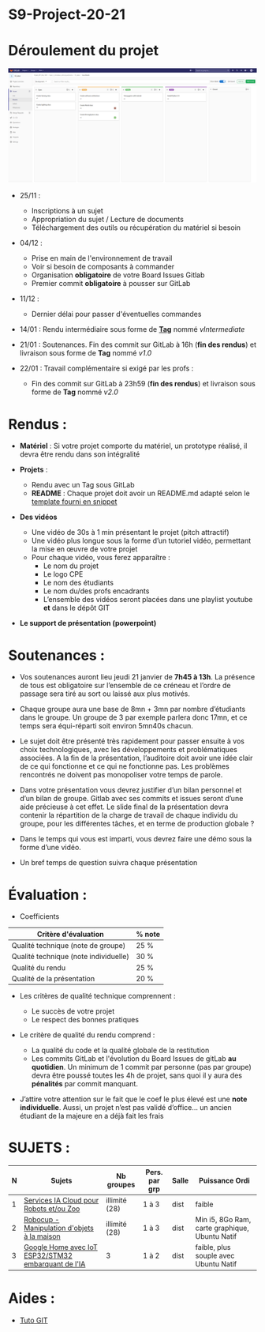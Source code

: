 # S9-Project-20-21

# Déroulement du projet

![GitLab Board](https://raw.githubusercontent.com/cpe-majeure-robotique/S9-Project-19-20/master/images/GitLab_Board.png)

- 25/11 : 
  - Inscriptions à un sujet
  - Appropriation du sujet / Lecture de documents
  - Téléchargement des outils ou récupération du matériel si besoin

- 04/12 : 
  - Prise en main de l'environnement de travail
  - Voir si besoin de composants à commander
  - Organisation **obligatoire** de votre Board Issues Gitlab
  - Premier commit **obligatoire** à pousser sur GitLab

- 11/12 :
  - Dernier délai pour passer d'éventuelles commandes

- 14/01 : Rendu intermédiaire sous forme de **[Tag](https://docs.gitlab.com/ee/university/training/topics/tags.html)** nommé *vIntermediate*

- 21/01 : Soutenances. Fin des commit sur GitLab à 16h (**fin des rendus**) et livraison sous forme de **Tag** nommé *v1.0*

- 22/01 : Travail complémentaire si exigé par les profs :
  - Fin des commit sur GitLab à 23h59 (**fin des rendus**) et livraison sous forme de **Tag** nommé *v2.0*


# Rendus : 

- **Matériel** : Si votre projet comporte du matériel, un prototype réalisé, il devra être rendu dans son intégralité

- **Projets** :
  - Rendu avec un Tag sous GitLab
  - **README** : Chaque projet doit avoir un README.md adapté selon le [template fourni en snippet](https://gitlab.com/snippets/1917426)

- **Des vidéos**
  - Une vidéo de 30s à 1 min présentant le projet (pitch attractif)
  - Une vidéo plus longue sous la forme d’un tutoriel vidéo, permettant la mise en œuvre de votre projet
  - Pour chaque vidéo, vous ferez apparaître :
    - Le nom du projet
    - Le logo CPE
    - Le nom des étudiants
    - Le nom du/des profs encadrants
    - L’ensemble des vidéos seront placées dans une playlist youtube **et** dans le dépôt GIT

- **Le support de présentation (powerpoint)**

# Soutenances : 
 
- Vos soutenances auront lieu jeudi 21 janvier de **7h45 à 13h**. La présence de tous est obligatoire sur l’ensemble de ce créneau et l’ordre de passage sera tiré au sort ou laissé aux plus motivés. 

- Chaque groupe aura une base de 8mn + 3mn par nombre d’étudiants dans le groupe. Un groupe de 3 par exemple parlera donc 17mn, et ce temps sera équi-réparti soit environ 5mn40s chacun.

- Le sujet doit être présenté très rapidement pour passer ensuite à vos choix technologiques, avec les développements et problématiques associées. A la fin de la présentation, l’auditoire doit avoir une idée clair de ce qui fonctionne et ce qui ne fonctionne pas. Les problèmes rencontrés ne doivent pas monopoliser votre temps de parole.

- Dans votre présentation vous devrez justifier d’un bilan personnel et d’un bilan de groupe. Gitlab avec ses commits et issues seront d’une aide précieuse à cet effet. Le slide final de la présentation devra contenir la répartition de la charge de travail de chaque individu du groupe, pour les différentes tâches, et en terme de production globale ? 

- Dans le temps qui vous est imparti, vous devrez faire une démo sous la forme d’une vidéo. 

- Un bref temps de question suivra chaque présentation



# Évaluation : 

- Coefficients

| Critère d'évaluation                  | % note |
| ------------------------------------- | ------ |
| Qualité technique (note de groupe)    | 25 %   |
| Qualité technique (note individuelle) | 30 %   |
| Qualité du rendu                      | 25 %   |
| Qualité de la présentation            | 20 %   |

- Les critères de qualité technique comprennent :  
  - Le succès de votre projet
  - Le respect des bonnes pratiques 

- Le critère de qualité du rendu comprend : 
  - La qualité du code et la qualité globale de la restitution
  - Les commits GitLab et l'évolution du Board Issues de gitLab **au quotidien**. Un minimum de 1 commit par personne (pas par groupe) devra être poussé toutes les 4h de projet, sans quoi il y aura des **pénalités** par commit manquant.

- J’attire votre attention sur le fait que le coef le plus élevé est une **note individuelle**. Aussi, un projet n’est pas validé d’office… un ancien étudiant de la majeure en a déjà fait les frais

# SUJETS :

|N| Sujets                                                   | Nb groupes     | Pers. par grp |   Salle  |  Puissance Ordi  |
|-| -------------------------------------------------------- | -------------- | ------------- | -------- | ---------------- |
|1| [Services IA Cloud pour Robots et/ou Zoo](Services.md)   | illimité (28)  |  1 à 3        |   dist   |  faible          |
|2| [Robocup - Manipulation d'objets à la maison](Robocup.md)| illimité (28)  |  1 à 3        |   dist   |  Min i5, 8Go Ram, carte graphique, Ubuntu Natif       |
|3| [Google Home avec IoT ESP32/STM32 embarquant de l'IA](IoT.md)        | 3              |  1 à 2        |   dist   |  faible, plus souple avec Ubuntu Natif |

# Aides :
- [Tuto GIT](https://www.youtube.com/watch?v=gp_k0UVOYMw)
